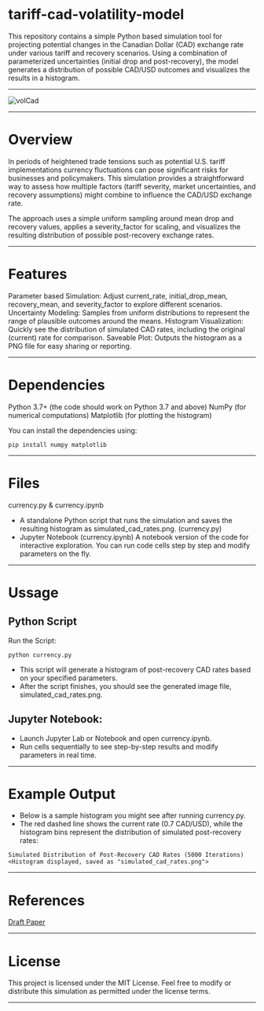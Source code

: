 

# tariff-cad-volatility-model
This repository contains a simple Python based simulation tool for projecting potential changes in the Canadian Dollar (CAD) exchange rate under various tariff and recovery scenarios. Using a combination of parameterized uncertainties (initial drop and post-recovery), the model generates a distribution of possible CAD/USD outcomes and visualizes the results in a histogram.

---

![volCad](https://github.com/user-attachments/assets/a15f9e9e-3f46-4e7e-922b-adc0f28db71b)

---

# Overview
In periods of heightened trade tensions such as potential U.S. tariff implementations currency fluctuations can pose significant risks for businesses and policymakers. This simulation provides a straightforward way to assess how multiple factors (tariff severity, market uncertainties, and recovery assumptions) might combine to influence the CAD/USD exchange rate.

The approach uses a simple uniform sampling around mean drop and recovery values, applies a severity_factor for scaling, and visualizes the resulting distribution of possible post-recovery exchange rates.

---

# Features
Parameter based Simulation: Adjust current_rate, initial_drop_mean, recovery_mean, and severity_factor to explore different scenarios.
Uncertainty Modeling: Samples from uniform distributions to represent the range of plausible outcomes around the means.
Histogram Visualization: Quickly see the distribution of simulated CAD rates, including the original (current) rate for comparison.
Saveable Plot: Outputs the histogram as a PNG file for easy sharing or reporting.

--- 

# Dependencies
Python 3.7+ (the code should work on Python 3.7 and above)
NumPy (for numerical computations)
Matplotlib (for plotting the histogram)

You can install the dependencies using:

```
pip install numpy matplotlib
```

---

# Files
currency.py & currency.ipynb
- A standalone Python script that runs the simulation and saves the resulting histogram as simulated_cad_rates.png. (currency.py)
- Jupyter Notebook (currency.ipynb)
A notebook version of the code for interactive exploration. You can run code cells step by step and modify parameters on the fly.

---

# Ussage 

## Python Script 
Run the Script:

``` 
python currency.py
``` 

- This script will generate a histogram of post-recovery CAD rates based on your specified parameters.
- After the script finishes, you should see the generated image file, simulated_cad_rates.png.

## Jupyter Notebook:

- Launch Jupyter Lab or Notebook and open currency.ipynb.
- Run cells sequentially to see step-by-step results and modify parameters in real time.

---

# Example Output

- Below is a sample histogram you might see after running currency.py.
- The red dashed line shows the current rate (0.7 CAD/USD), while the histogram bins represent the distribution of simulated post-recovery rates:

``` 
Simulated Distribution of Post-Recovery CAD Rates (5000 Iterations)
<Histogram displayed, saved as "simulated_cad_rates.png">
```

---
# References

[Draft Paper
](https://github.com/ShaneSCalder/tariff-cad-volatility-model/blob/main/docs/NavigatingTariffTurbulenceProjecting%20theCanadianDollarunderUSTradePressuresDraft.pdf)


---

# License

This project is licensed under the MIT License. Feel free to modify or distribute this simulation as permitted under the license terms.

---

